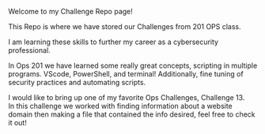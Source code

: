 Welcome to my Challenge Repo page!

This Repo is where we have stored our Challenges from 201 OPS class.

I am learning these skills to further my career as a cybersecurity professional.

In Ops 201 we have learned some really great concepts, scripting in multiple programs. VScode, PowerShell, and terminal! Additionally, fine tuning of security practices and automating scripts.

I would like to bring up one of my favorite Ops Challenges, Challenge 13.   
In this challenge we worked with finding information about a website domain then making a file that contained the info desired, feel free to check it out!



